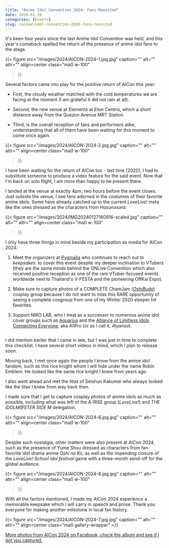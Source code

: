 ```yaml
---
title: "Anime Idol Convention 2024: Fans Reunited"
date: 2024-01-28
categories: [Events]
slug: /anime-idol-convention-2024-fans-reunited
---
```


It's been four years since the last Anime Idol Convention was held, and this year's comeback spelled the return of the presence of anime idol fans to the stage.

{{< figure
  src="/images/2024/AICON-2024-1.jpg.jpg"
  caption=""
  alt="" attr="" 
  align=center class="ma0 w-100"
>}}

Several factors came into play for the positive return of AICon this year:

- First, the cloudy weather matched with the cold temperatures we are facing at the moment (I am grateful it did not rain at all).

- Second, the new venue at Elements at Eton Centris, which a short distance away from the Quezon Avenue MRT Station.

- Third, is the overall reception of fans and performers alike, understanding that all of them have been waiting for this moment to come once again.

{{< figure
  src="/images/2024/AICON-2024-2.jpg.jpg"
  caption=""
  alt="" attr="" 
  align=center class="ma0 w-100"
>}}

I have been waiting for the return of AICon too - last time (2020), I had to substitute someone to produce a video feature for the said event. Now that I'm back on solo flight, I am more than happy to be present there.

I landed at the venue at exactly 4pm, two hours before the event closes. Just outside the venue, I see fans adorned in the costumes of their favorite anime idols. Some have already catched up to the current _LoveLive!_ meta like the ones dressed as the characters from _Hasunosora_.

{{< figure
  src="/images/2024/IMG20240127160916-scaled.jpg"
  caption=""
  alt="" attr="" 
  align=center class="ma0 w-100"
>}}

I only have three things in mind beside my participation as media for AICon 2024:

1. Meet the organizers at [Pygmalia](https://facebook.com/pygmaliaph/) who continues to reach out to _keepsakes._ to cover this event despite my deeper inclination to VTubers (they are the same minds behind the ONLive Convention which also received positive reception as one of the rare VTuber-focused events worldwide next to Thailand's V-FESTA and the pioneering OffKai Expo).

3. Make sure to capture photos of a COMPLETE ChamJam (_[OshiBudo](https://myanimelist.net/anime/37890/Oshi_ga_Budoukan_Ittekuretara_Shinu)_) cosplay group because I do not want to miss this RARE opportunity of seeing a complete cosgroup from one of my Winter 2020 sleeper hit favorites.

5. Support NIKO LAB, who I treat as a successor to numerous anime idol cover groups such as [Aquarius](https://youtu.be/cBpVbZ4AY8w) and the [Alliance of Limitless Idols Connecting Everyone](https://youtu.be/OfABNFF4Ap8), aka AliPro (or as I call it, _Alyansa_).

<figure class="gallery-wrapper">
  <div class="gallery">
    <div class="gallery-item">
		<img alt="" src="/images/2024/AICON-2024-4.jpg.jpg" />
    </div>
    <div class="gallery-item">
		<img alt="" src="/images/2024/AICON-2024-5.jpg.jpg" />
    </div>
    <div class="gallery-item">
		<img alt="" src="/images/2024/AICON-2024-3.jpg.jpg" />
    </div>
  </div>
</figure>

I did mention earlier that I came in late, but I was just in time to complete this checklist. I have several short videos in mind, which I plan to release soon.

Moving back, I met once again the people I know from the anime idol fandom, such as this rice knight whom I will hide under the name Robin Emblem. He looked like the same rice knight I knew from years ago.

I also went ahead and met the _titas_ of Seishun Kakumei who always looked like the titas I knew from way back then.

I made sure that I get to capture cosplay photos of anime idols as much as possible, including what was left of the A-RISE group (_LoveLive!_) and _THE iDOLM@STER SIDE M_ delegation.

{{< figure
  src="/images/2024/AICON-2024-6.jpg.jpg"
  caption=""
  alt="" attr="" 
  align=center class="ma0 w-100"
>}}

Despite such nostalgia, other matters were also present at AICon 2024, such as the presence of Yume Shou dressed as characters from fan-favorite idol drama anime _Oshi no Ko_, as well as the impending closure of the _LoveLive! School idol festival_ game with a three-month send-off for the global audience.

{{< figure
  src="/images/2024/AICON-2024-8.jpg.jpg"
  caption=""
  alt="" attr="" 
  align=center class="ma0 w-100"
>}}

With all the factors mentioned, I made my AICon 2024 experience a memorable keepsake which i will carry in speech and prose. Thank you everyone for making another milestone in local fan history.

<div class="gallery-wrapper">
{{< figure
  src="/images/2024/AICON-2024-7.jpg.jpg"
  caption=""
  alt="" attr="" 
  align=center class="ma0 gallery-wrapper"
>}}
</div>

[More photos from AICon 2024 on Facebook, check the album and see if I got you captured.](https://www.facebook.com/share/p/Nvo2vLo7EM7jsi2R/?mibextid=qi2Omg)
